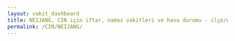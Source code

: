 ```yaml
---
layout: vakit_dashboard
title: NEIJANG, CIN için iftar, namaz vakitleri ve hava durumu - ilçe/eyalet seç
permalink: /CIN/NEIJANG/
---
```


<script type="text/javascript">
  var GLOBAL_COUNTRY = 'CIN';
  var GLOBAL_CITY = 'NEIJANG';
  var GLOBAL_STATE = '';
  var lat = 72;
  var lon = 21;
</script>
